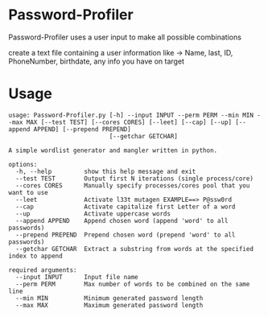 # Password-Profiler 

Password-Profiler uses a user input to make all possible combinations

create a text file containing a user information like -> Name, last, ID, PhoneNumber, birthdate, any info you have on target


# Usage 

```
usage: Password-Profiler.py [-h] --input INPUT --perm PERM --min MIN --max MAX [--test TEST] [--cores CORES] [--leet] [--cap] [--up] [--append APPEND] [--prepend PREPEND]
                            [--getchar GETCHAR]

A simple wordlist generator and mangler written in python.

options:
  -h, --help         show this help message and exit
  --test TEST        Output first N iterations (single process/core)
  --cores CORES      Manually specify processes/cores pool that you want to use
  --leet             Activate l33t mutagen EXAMPLE==> P@ssw0rd
  --cap              Activate capitalize first Letter of a word
  --up               Activate uppercase words
  --append APPEND    Append chosen word (append 'word' to all passwords)
  --prepend PREPEND  Prepend chosen word (prepend 'word' to all passwords)
  --getchar GETCHAR  Extract a substring from words at the specified index to append

required arguments:
  --input INPUT      Input file name
  --perm PERM        Max number of words to be combined on the same line
  --min MIN          Minimum generated password length
  --max MAX          Maximum generated password length

```
